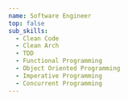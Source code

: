 ```yaml
---
name: Software Engineer
top: false
sub_skills:
  - Clean Code
  - Clean Arch
  - TDD
  - Functional Programming
  - Object Oriented Programming
  - Imperative Programming
  - Concurrent Programming
---
```

